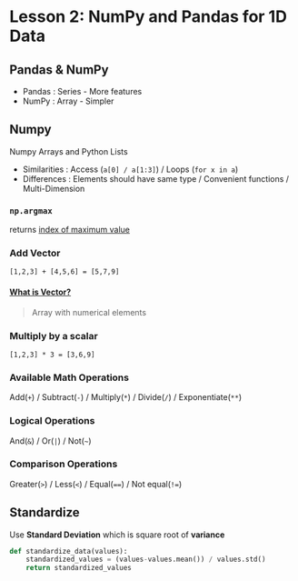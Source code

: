 # Lesson 2: NumPy and Pandas for 1D Data

## Pandas & NumPy

- Pandas : Series - More features
- NumPy : Array - Simpler

## Numpy

Numpy Arrays and Python Lists

- Similarities : Access (`a[0] / a[1:3]`) / Loops (`for x in a`)
- Differences : Elements should have same type / Convenient functions / Multi-Dimension



### `np.argmax`

returns <u>index of maximum value</u>



### Add Vector

`[1,2,3] + [4,5,6] = [5,7,9]`



#### <u>What is Vector?</u>

> Array with numerical elements



### Multiply by a scalar

`[1,2,3] * 3 = [3,6,9]`



### Available Math Operations

Add(`+`) / Subtract(`-`) / Multiply(`*`) / Divide(`/`) / Exponentiate(`**`)



### Logical Operations

And(`&`) / Or(`|`) / Not(`~`)



### Comparison Operations

Greater(`>`) / Less(`<`) / Equal(`==`) / Not equal(`!=`)



## Standardize

Use **Standard Deviation** which is square root of **variance**

```python
def standardize_data(values):
    standardized_values = (values-values.mean()) / values.std()
    return standardized_values
```



